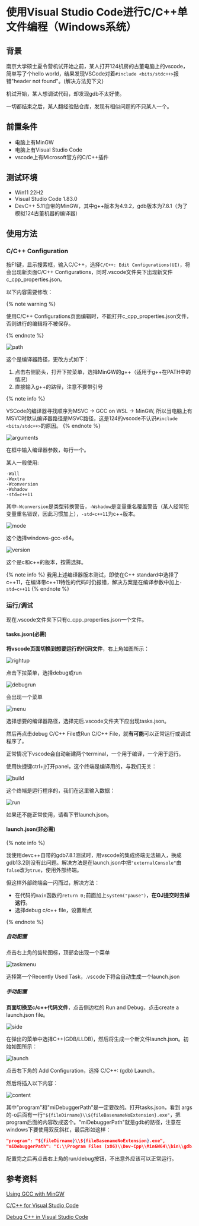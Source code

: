 # 使用Visual Studio Code进行C/C++单文件编程（Windows系统）
## 背景

南京大学硕士夏令营机试开始之前，某人打开124机房的古董电脑上的vscode，简单写了个hello world，结果发现VSCode对着`#include <bits/stdc++>`报错"header not found"。(解决方法见下文)

机试开始，某人想调试代码，却发现gdb不太好使。

一切都结束之后，某人翻经验贴仓库，发现有相似问题的不只某人一个。

## 前置条件

- 电脑上有MinGW
- 电脑上有Visual Studio Code
- vscode上有Microsoft官方的C/C++插件

## 测试环境

- Win11 22H2
- Visual Studio Code 1.83.0
- DevC++ 5.11自带的MinGW，其中g++版本为4.9.2，gdb版本为7.8.1（为了模拟124古董机器的编译器）

## 使用方法

### C/C++ Configuration

按F1键，显示搜索框，输入C/C++，选择`C/C++: Edit Configurations(UI)`，将会出现新页面C/C++ Configurations，同时.vscode文件夹下出现新文件c_cpp_properties.json。

以下内容需要修改：

{% note warning %}

使用C/C++ Configurations页面编辑时，不能打开c_cpp_properties.json文件，否则进行的编辑将不被保存。

{% endnote %}


![path](image-1.png)

这个是编译器路径，更改方式如下：
1. 点击右侧箭头，打开下拉菜单，选择MinGW的g++（适用于g++在PATH中的情况）
2. 直接输入g++的路径，注意不要带引号


{% note info %}

VSCode的编译器寻找顺序为MSVC -> GCC on WSL -> MinGW, 所以当电脑上有MSVC时默认编译器路径是MSVC路径，这是124的vscode不认识`#include <bits/stdc++>`的原因。
{% endnote %}

![arguments](image-3.png)

在框中输入编译器参数，每行一个。

某人一般使用:

```
-Wall
-Wextra
-Wconversion
-Wshadow
-std=c++11
```
其中`-Wconversion`是类型转换警告，`-Wshadow`是变量重名覆盖警告（某人经常犯变量重名错误，因此习惯加上），`-std=c++11`为c++版本。

![mode](image-4.png)

这个选择windows-gcc-x64。

![version](image-5.png)

这个是c和c++的版本，按需选择。

{% note info %}
我用上述编译器版本测试，即使在C++ standard中选择了c++11，在编译带c++11特性的代码时仍报错，解决方案是在编译参数中加上`-std=c++11`
{% endnote %}

### 运行/调试

现在.vscode文件夹下只有c_cpp_properties.json一个文件。

#### tasks.json(必需)

**将vscode页面切换到想要运行的代码文件**，右上角如图所示：

![rightup](image-6.png)


点击下拉菜单，选择debug或run

![debugrun](image-8.png)

会出现一个菜单

![menu](image-7.png)

选择想要的编译器路径，选择完后.vscode文件夹下应出现tasks.json。

然后再点击debug C/C++ File或Run C/C++ File，就**有可能**可以正常运行或调试程序了。

正常情况下vscode会自动新建两个terminal，一个用于编译，一个用于运行。

使用快捷键ctrl+j打开panel，这个终端是编译用的，与我们无关：

![build](image-12.png)

这个终端是运行程序的，我们在这里输入数据：

![run](image-13.png)

如果还不能正常使用，请看下节launch.json。

#### launch.json(非必需)

{% note info %}

我使用devc++自带的gdb7.8.1测试时，用vscode的集成终端无法输入，换成gdb13.2则没有此问题。解决方法是在launch.json中把`"externalConsole"`由`false`改为`true`，使用外部终端。

但这样外部终端会一闪而过，解决方法：

- 在代码的`main`函数的`return 0;`前面加上`system("pause")`，**在OJ提交时去掉这行**。
- 选择debug c/c++ file，设置断点

{% endnote %}

##### 自动配置

点击右上角的齿轮图标，顶部会出现一个菜单

![taskmenu](image-11.png)

选择第一个Recently Used Task，.vscode下将会自动生成一个launch.json

##### 手动配置

**页面切换至c/c++代码文件**，点击侧边栏的 Run and Debug，点击create a launch.json file。

![side](image-14.png)

在弹出的菜单中选择C++(GDB/LLDB)，然后将生成一个新文件launch.json。初始如图所示：

![launch](image-15.png)

点击右下角的 Add Configuration，选择 C/C++: (gdb) Launch。

然后将插入以下内容：

![content](image-16.png)

其中"program"和"miDebuggerPath"是一定要改的。打开tasks.json，看到 args的-o后面有一行`"${fileDirname}\\${fileBasenameNoExtension}.exe"`，把program后面的内容改成这个。"miDebuggerPath"就是gdb的路径，注意在windows下要使用双反斜杠，最后形如这样：
```json
"program": "${fileDirname}\\${fileBasenameNoExtension}.exe",
"miDebuggerPath": "C:\\Program Files (x86)\\Dev-Cpp\\MinGW64\\bin\\gdb.exe",
```

配置完之后再点击右上角的run/debug按钮，不出意外应该可以正常运行。

## 参考资料

[Using GCC with MinGW](https://code.visualstudio.com/docs/cpp/config-mingw)

[C/C++ for Visual Studio Code](https://code.visualstudio.com/docs/languages/cpp)

[Debug C++ in Visual Studio Code](https://code.visualstudio.com/docs/cpp/cpp-debug)



